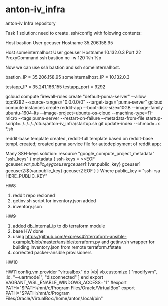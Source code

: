 # anton-iv_infra
anton-iv Infra repository

Task 1 solution: need to create .ssh/config with folowing contents:

Host bastion
  User gceuser
  Hostname 35.206.158.95

Host someinternalhost
  User gceuser
  Hostname 10.132.0.3
  Port 22
  ProxyCommand ssh bastion nc -w 120 %h %p

Now we can use ssh bastion and ssh someinternalhost.

bastion_IP = 35.206.158.95
someinternalhost_IP = 10.132.0.3

testapp_IP = 35.241.166.155
testapp_port = 9292

gcloud compute firewall-rules create "default-puma-server" --allow tcp:9292 --source-ranges="0.0.0.0/0" --target-tags="puma-server"
gcloud compute instances create reddit-app --boot-disk-size=10GB --image-family ubuntu-1604-lts --image-project=ubuntu-os-cloud --machine-type=f1-micro --tags puma-server --restart-on-failure --metadata-from-file startup-script=../../../../otus/anton-iv_infra/startup.sh
git update-index --chmod=+x *.sh

reddit-base template created, reddit-full template based on reddit-base templ. created; created puma.service file for autodeployment of reddit app;

Many SSH-keys solution:
resource "google_compute_project_metadata" "ssh_keys" {
    metadata {
      ssh-keys = <<EOF
      gceuser:${var.public_key} gceuser
      gceuser1:${var.public_key} gceuser1
      gceuser2:${var.public_key} gceuser2
      EOF
    }
}
Where public_key = "ssh-rsa HERE_PUBLIC_KEY"

HW8
1) reddit repo recloned
2) getinv.sh script for inventory.json added
3) inventory.json

HW9
1) added db_internal_ip to db terraform module
2) base HW done
3) using https://github.com/express42/terraform-ansible-example/blob/master/ansible/terraform.py and getinv.sh wrapper for building inventory.json from remote terraform.tfstate
4) corrected packer-ansible provisioners

HW10

HW11
config.vm.provider "virtualbox" do |vb|
  vb.customize [ "modifyvm", :id, "--uartmode1", "disconnected" ]
end
export VAGRANT_WSL_ENABLE_WINDOWS_ACCESS="1"
#export PATH="$PATH:/mnt/c/Program Files/Oracle/VirtualBox"
export PATH="$PATH:/mnt/c/Program Files/Oracle/VirtualBox:/home/anton/.local/bin"

